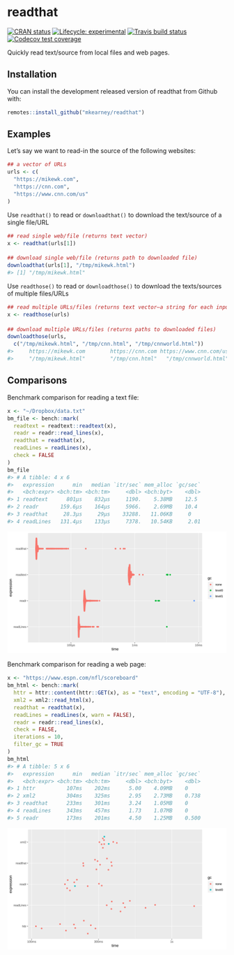 
<!-- README.md is generated from README.Rmd. Please edit that file -->

# readthat

<!-- badges: start -->

[![CRAN
status](https://www.r-pkg.org/badges/version/readthat)](https://CRAN.R-project.org/package=readthat)
[![Lifecycle:
experimental](https://img.shields.io/badge/lifecycle-experimental-orange.svg)](https://www.tidyverse.org/lifecycle/#experimental)
[![Travis build
status](https://travis-ci.org/mkearney/readthat.svg?branch=master)](https://travis-ci.org/mkearney/readthat)
[![Codecov test
coverage](https://codecov.io/gh/mkearney/readthat/branch/master/graph/badge.svg)](https://codecov.io/gh/mkearney/readthat?branch=master)
<!-- badges: end -->

Quickly read text/source from local files and web pages.

## Installation

You can install the development released version of readthat from Github
with:

``` r
remotes::install_github("mkearney/readthat")
```

## Examples

Let’s say we want to read-in the source of the following websites:

``` r
## a vector of URLs
urls <- c(
  "https://mikewk.com",
  "https://cnn.com",
  "https://www.cnn.com/us"
)
```

Use `readthat()` to read or `downloadthat()` to download the text/source
of a single file/URL

``` r
## read single web/file (returns text vector)
x <- readthat(urls[1])

## download single web/file (returns path to downloaded file)
downloadthat(urls[1], "/tmp/mikewk.html")
#> [1] "/tmp/mikewk.html"
```

Use `readthose()` to read or `downloadthose()` to download the
texts/sources of multiple
files/URLs

``` r
## read multiple URLs/files (returns text vector–a string for each input)
x <- readthose(urls)

## download multiple URLs/files (returns paths to downloaded files)
downloadthose(urls, 
  c("/tmp/mikewk.html", "/tmp/cnn.html", "/tmp/cnnworld.html"))
#>     https://mikewk.com        https://cnn.com https://www.cnn.com/us 
#>     "/tmp/mikewk.html"        "/tmp/cnn.html"   "/tmp/cnnworld.html"
```

## Comparisons

Benchmark comparison for reading a text file:

``` r
x <- "~/Dropbox/data.txt"
bm_file <- bench::mark(
  readtext = readtext::readtext(x),
  readr = readr::read_lines(x),
  readthat = readthat(x),
  readLines = readLines(x),
  check = FALSE
)
bm_file
#> # A tibble: 4 x 6
#>   expression      min   median `itr/sec` mem_alloc `gc/sec`
#>   <bch:expr> <bch:tm> <bch:tm>     <dbl> <bch:byt>    <dbl>
#> 1 readtext      801µs    832µs     1190.    5.38MB    12.5 
#> 2 readr       159.6µs    164µs     5966.    2.69MB    10.4 
#> 3 readthat     28.3µs     29µs    33288.   11.06KB     0   
#> 4 readLines   131.4µs    133µs     7378.   10.54KB     2.01
```

![](man/figures/README-bm_file.png)

Benchmark comparison for reading a web page:

``` r
x <- "https://www.espn.com/nfl/scoreboard"
bm_html <- bench::mark(
  httr = httr::content(httr::GET(x), as = "text", encoding = "UTF-8"),
  xml2 = xml2::read_html(x),
  readthat = readthat(x),
  readLines = readLines(x, warn = FALSE),
  readr = readr::read_lines(x),
  check = FALSE,
  iterations = 10,
  filter_gc = TRUE
)
bm_html
#> # A tibble: 5 x 6
#>   expression      min   median `itr/sec` mem_alloc `gc/sec`
#>   <bch:expr> <bch:tm> <bch:tm>     <dbl> <bch:byt>    <dbl>
#> 1 httr          107ms    202ms      5.00    4.09MB    0    
#> 2 xml2          304ms    325ms      2.95    2.73MB    0.738
#> 3 readthat      233ms    301ms      3.24    1.05MB    0    
#> 4 readLines     343ms    457ms      1.73    1.07MB    0    
#> 5 readr         173ms    201ms      4.50    1.25MB    0.500
```

![](man/figures/README-bm_html.png)
